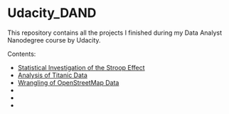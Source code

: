 # Udacity_DAND

This repository contains all the projects I finished during my Data Analyst Nanodegree course by Udacity.

Contents:

* [Statistical Investigation of the Stroop Effect](/DAND_p1)
* [Analysis of Titanic Data](/DAND_p2)
* [Wrangling of OpenStreetMap Data](/DAND_p3)
*
*
*

